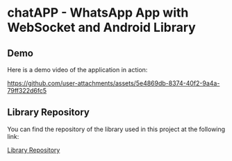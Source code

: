 # chatAPP - WhatsApp App with WebSocket and Android Library

## Demo

Here is a demo video of the application in action:


https://github.com/user-attachments/assets/5e4869db-8374-40f2-9a4a-79ff322d6fc5




## Library Repository

You can find the repository of the library used in this project at the following link:

[Library Repository](https://github.com/your_username/your_library_repo)
